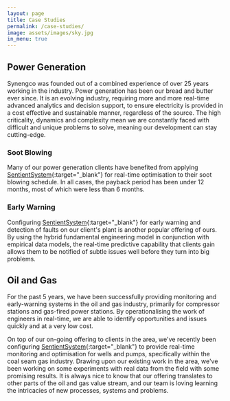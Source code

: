 ```yaml
---
layout: page
title: Case Studies
permalink: /case-studies/
image: assets/images/sky.jpg
in_menu: true
---
```


## Power Generation

Synengco was founded out of a combined experience of over 25 years working in the industry. Power generation has been our bread and butter ever since. It is an evolving industry, requiring more and more real-time advanced analytics and decision support, to ensure electricity is provided in a cost effective and sustainable manner, regardless of the source. The high criticality, dynamics and complexity mean we are constantly faced with difficult and unique problems to solve, meaning our development can stay cutting-edge.

### Soot Blowing

Many of our power generation clients have benefited from applying [SentientSystem](http://sentientsystem.com){:target="_blank"} for real-time optimisation to their soot blowing schedule. In all cases, the payback period has been under 12 months, most of which were less than 6 months.

### Early Warning

Configuring [SentientSystem](http://sentientsystem.com){:target="_blank"} for early warning and detection of faults on our client's plant is another popular offering of ours. By using the hybrid fundamental engineering model in conjunction with empirical data models, the real-time predictive capability that clients gain allows them to be notified of subtle issues well before they turn into big problems.

## Oil and Gas

For the past 5 years, we have been successfully providing monitoring and early-warning systems in the oil and gas industry, primarily for compressor stations and gas-fired power stations. By operationalising the work of engineers in real-time, we are able to identify opportunities and issues quickly and at a very low cost.

On top of our on-going offering to clients in the area, we've recently been configuring [SentientSystem](http://sentientsystem.com){:target="_blank"} to provide real-time monitoring and optimisation for wells and pumps, specifically within the coal seam gas industry. Drawing upon our existing work in the area, we've been working on some experiments with real data from the field with some promising results. It is always nice to know that our offering translates to other parts of the oil and gas value stream, and our team is loving learning the intricacies of new processes, systems and problems.
